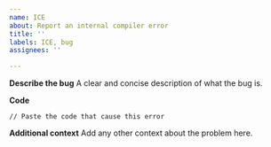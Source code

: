 ```yaml
---
name: ICE
about: Report an internal compiler error
title: ''
labels: ICE, bug
assignees: ''

---
```


**Describe the bug**
A clear and concise description of what the bug is.

**Code**
```
// Paste the code that cause this error
```

**Additional context**
Add any other context about the problem here.
